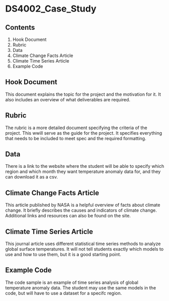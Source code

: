 # DS4002_Case_Study

## Contents
1. Hook Document
2. Rubric
3. Data
4. Climate Change Facts Article
5. Climate Time Series Article
6. Example Code

## Hook Document
This document explains the topic for the project and the motivation for it. It also includes an overview of what deliverables are required.

## Rubric
The rubric is a more detailed document specifying the criteria of the project. This wwill serve as the guide for the project. It specifies everything that needs to be included to meet spec and the required formatting.

## Data
There is a link to the website where the student will be able to specify which region and which month they want temperature anomaly data for, and they can download it as a csv. 

## Climate Change Facts Article
This article published by NASA is a helpful overview of facts about climate change. It briefly describes the causes and indicators of climate change. Additional links and resources can also be found on the site. 

## Climate Time Series Article
This journal article uses different statistical time series methods to analyze global surface temperatures. It will not tell students exactly which models to use and how to use them, but it is a good starting point. 

## Example Code
The code sample is an example of time series analysis of global temperature anomaly data. The student may use the same models in the code, but will have to use a dataset for a specifc region. 


